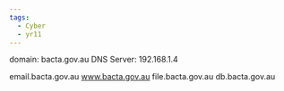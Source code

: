 ```yaml
---
tags:
  - Cyber
  - yr11
---
```

domain: bacta.gov.au
DNS Server: 192.168.1.4


email.bacta.gov.au
www.bacta.gov.au
file.bacta.gov.au
db.bacta.gov.au